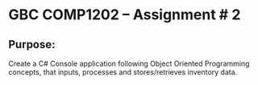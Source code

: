 # GBC COMP1202 – Assignment # 2
## Purpose:
Create a C# Console application following Object Oriented Programming concepts, that inputs, processes and stores/retrieves inventory data.
